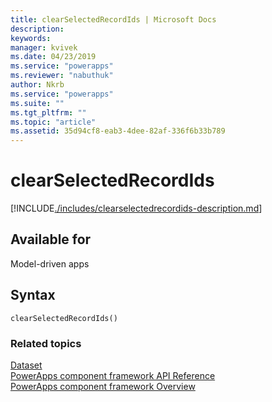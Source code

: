 ```yaml
---
title: clearSelectedRecordIds | Microsoft Docs
description: 
keywords:
manager: kvivek
ms.date: 04/23/2019
ms.service: "powerapps"
ms.reviewer: "nabuthuk"
author: Nkrb
ms.service: "powerapps"
ms.suite: ""
ms.tgt_pltfrm: ""
ms.topic: "article"
ms.assetid: 35d94cf8-eab3-4dee-82af-336f6b33b789
---
```


# clearSelectedRecordIds

[!INCLUDE[./includes/clearselectedrecordids-description.md](./includes/clearselectedrecordids-description.md)]

## Available for 

Model-driven apps

## Syntax

`clearSelectedRecordIds()`


### Related topics

[Dataset](../dataset.md)<br/>
[PowerApps component framework API Reference](../../reference/index.md)<br/>
[PowerApps component framework Overview](../../overview.md)